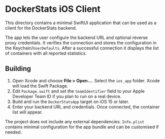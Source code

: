 # DockerStats iOS Client

This directory contains a minimal SwiftUI application that can be used as a client for the DockerStats backend.

The app lets the user configure the backend URL and optional reverse proxy credentials. It verifies the connection and stores the configuration in the Keychain/`UserDefaults`. After a successful connection it displays the list of containers with all reported statistics.

## Building

1. Open Xcode and choose **File > Open...**. Select the `ios_app` folder. Xcode will load the Swift Package.
2. Edit `Package.swift` and set the `teamIdentifier` field to your Apple Developer Team ID if you plan to run on a real device.
3. Build and run the `DockerStatsApp` target on iOS 15 or later.
4. Enter your backend URL and credentials. Once connected, the container list will appear.

The project does not include any external dependencies. `Info.plist` contains minimal configuration for the app bundle and can be customised if needed.
